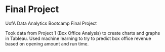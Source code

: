 # Final Project

UofA Data Analytics Bootcamp Final Project

Took data from Project 1 (Box Office Analysis) to create charts and graphs in Tableau. Used machine learning to try to predict box office revenue based on opening amount and run time.


